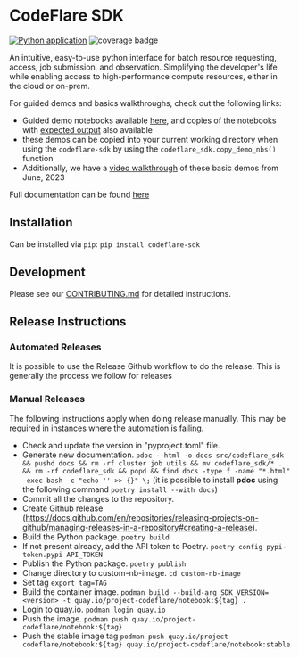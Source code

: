 # CodeFlare SDK

[![Python application](https://github.com/project-codeflare/codeflare-sdk/actions/workflows/unit-tests.yml/badge.svg?branch=main)](https://github.com/project-codeflare/codeflare-sdk/actions/workflows/unit-tests.yml)
![coverage badge](./coverage.svg)

An intuitive, easy-to-use python interface for batch resource requesting, access, job submission, and observation. Simplifying the developer's life while enabling access to high-performance compute resources, either in the cloud or on-prem.

For guided demos and basics walkthroughs, check out the following links:

- Guided demo notebooks available [here](https://github.com/project-codeflare/codeflare-sdk/tree/main/src/demo-notebooks/guided-demos), and copies of the notebooks with [expected output](https://github.com/project-codeflare/codeflare-sdk/tree/main/src/demo-notebooks/guided-demos/notebook-ex-outputs) also available
- these demos can be copied into your current working directory when using the `codeflare-sdk` by using the `codeflare_sdk.copy_demo_nbs()` function
- Additionally, we have a [video walkthrough](https://www.youtube.com/watch?v=U76iIfd9EmE) of these basic demos from June, 2023

Full documentation can be found [here](https://project-codeflare.github.io/codeflare-sdk/detailed-documentation)

## Installation

Can be installed via `pip`: `pip install codeflare-sdk`

## Development

Please see our [CONTRIBUTING.md](./CONTRIBUTING.md) for detailed instructions.

## Release Instructions

### Automated Releases

It is possible to use the Release Github workflow to do the release. This is generally the process we follow for releases

### Manual Releases

The following instructions apply when doing release manually. This may be required in instances where the automation is failing.

- Check and update the version in "pyproject.toml" file.
- Generate new documentation.
`pdoc --html -o docs src/codeflare_sdk && pushd docs && rm -rf cluster job utils && mv codeflare_sdk/* . && rm -rf codeflare_sdk && popd && find docs -type f -name "*.html" -exec bash -c "echo '' >> {}" \;` (it is possible to install **pdoc** using the following command `poetry install --with docs`)
- Commit all the changes to the repository.
- Create Github release (<https://docs.github.com/en/repositories/releasing-projects-on-github/managing-releases-in-a-repository#creating-a-release>).
- Build the Python package. `poetry build`
- If not present already, add the API token to Poetry.
`poetry config pypi-token.pypi API_TOKEN`
- Publish the Python package. `poetry publish`
- Change directory to custom-nb-image. `cd custom-nb-image`
- Set tag `export tag=TAG`
- Build the container image. `podman build --build-arg SDK_VERSION=<version> -t quay.io/project-codeflare/notebook:${tag} .`
- Login to quay.io. `podman login quay.io`
- Push the image. `podman push quay.io/project-codeflare/notebook:${tag}`
- Push the stable image tag `podman push quay.io/project-codeflare/notebook:${tag} quay.io/project-codeflare/notebook:stable`
